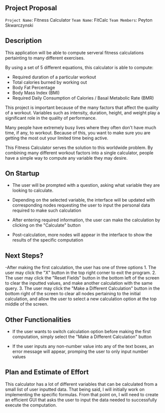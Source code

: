 ## Project Proposal

`Project Name`: Fitness Calculator
`Team Name`: FitCalc
`Team Members`: Peyton Skwarczynski

## Description

This application will be able to compute serveral fitness calculations pertainting to many different exercises.

By using a set of 5 different equations, this calculator is able to compute:
- Required duration of a particular workout
- Total calories burned by working out
- Body Fat Percentage
- Body Mass Index (BMI)
- Required Daily Consumption of Calories / Basal Metabolic Rate (BMR)

This project is important because of the many factors that affect the quality of a workout. Variables such as intensity, duration, height, and weight play a significant role in the quality of performance. 

Many people have extremely busy lives where they often don't have much time, if any, to workout. Because of this, you want to make sure you are getting the most out your limited time being active.

This Fitness Calculator serves the solution to this worldwide problem. By combining many different workout factors into a single calculator, people have a simple way to compute any variable they may desire.

## On Startup

- The user will be prompted with a question, asking what variable they are looking to calculate.

- Depending on the selected variable, the interface will be updated with corresponding nodes requesting the user to input the personal data required to make such calculation

- After entering required information, the user can make the calculation by clicking on the "Calculate" button

- Post-calculation, more nodes will appear in the interface to show the results of the specific computation

## Next Steps?

-After making the first calculation, the user has one of three options
    1. The user may click the "X" button in the top right corner to exit the program.
    2. The user may click the "Reset Fields" button in the bottom left of the screen to clear the inputted values, and make another calculation with the same query.
    3. The user may click the "Make a Different Calculation" button in the bottom right of the screen to clear all nodes pertaining to the initial calculation, and allow the user to select a new calculation option at the top middle of the screen.

## Other Functionalities

- If the user wants to switch calculation option before making the first computation, simply select the "Make a Different Calculation" button

- If the user inputs any non-number value into any of the text boxes, an error message will appear, promping the user to only input number values

## Plan and Estimate of Effort

This calculator has a lot of different variables that can be calculated from a small list of user inputted data. That being said, I will initially work on implementing the specific formulas. From that point on, I will need to create an efficient GUI that asks the user to input the data needed to successfully execute the computation.
